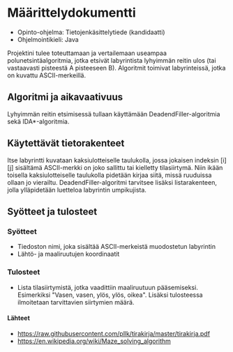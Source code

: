 # **Määrittelydokumentti**

- Opinto-ohjelma: Tietojenkäsittelytiede (kandidaatti)
- Ohjelmointikieli: Java

Projektini tulee toteuttamaan ja vertailemaan useampaa polunetsintäalgoritmia, jotka etsivät labyrintista lyhyimmän reitin ulos (tai vastaavasti pisteestä A pisteeseen B). Algoritmit toimivat labyrinteissä, jotka on kuvattu ASCII-merkeillä.

## **Algoritmi ja aikavaativuus**

Lyhyimmän reitin etsimisessä tullaan käyttämään DeadendFiller-algoritmia sekä IDA*-algoritmia.

## **Käytettävät tietorakenteet**

Itse labyrintti kuvataan kaksiulotteiselle taulukolla, jossa jokaisen indeksin [i][j] sisältämä ASCII-merkki on joko sallittu tai kielletty tilasiirtymä. Niin ikään toisella kaksiulotteiselle taulukolla pidetään kirjaa siitä, missä ruuduissa ollaan jo vierailtu. DeadendFiller-algoritmi tarvitsee lisäksi listarakenteen, jolla ylläpidetään luetteloa labyrintin umpikujista.

## **Syötteet ja tulosteet**

### **Syötteet**

- Tiedoston nimi, joka sisältää ASCII-merkeistä muodostetun labyrintin
- Lähtö- ja maaliruutujen koordinaatit

### **Tulosteet**

- Lista tilasiirtymistä, jotka vaadittiin maaliruutuun pääsemiseksi. Esimerkiksi "Vasen, vasen, ylös, ylös, oikea". Lisäksi tulosteessa ilmoitetaan tarvittavien siirtymien määrä.

#### **Lähteet**

- https://raw.githubusercontent.com/pllk/tirakirja/master/tirakirja.pdf
- https://en.wikipedia.org/wiki/Maze_solving_algorithm




